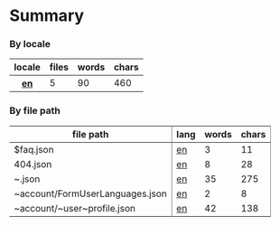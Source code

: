 # Summary

### By locale

<table><thead><tr><th>locale</th><th>files</th><th>words</th><th>chars</th></tr></thead><tbody><tr><th><a href="https://github.com/knitkode/koine/translations/tree/dev/en">en</a></th><td>5</td><td>90</td><td>460</td></tr></tbody></table>

### By file path

<table><thead><tr><th style="border-right:1px solid grey">file path</th><th>lang</th><th>words</th><th style="border-right:1px solid grey">chars</th></tr></thead><tbody><tr><td style="border-right:1px solid grey">$faq.json</td><td><a href="https://github.com/knitkode/koine/translations/tree/dev/en/$faq.json">en</a></td><td>3</td><td style="border-right:1px solid grey">11</td></tr><tr><td style="border-right:1px solid grey">404.json</td><td><a href="https://github.com/knitkode/koine/translations/tree/dev/en/404.json">en</a></td><td>8</td><td style="border-right:1px solid grey">28</td></tr><tr><td style="border-right:1px solid grey">~.json</td><td><a href="https://github.com/knitkode/koine/translations/tree/dev/en/~.json">en</a></td><td>35</td><td style="border-right:1px solid grey">275</td></tr><tr><td style="border-right:1px solid grey">~account/FormUserLanguages.json</td><td><a href="https://github.com/knitkode/koine/translations/tree/dev/en/~account/FormUserLanguages.json">en</a></td><td>2</td><td style="border-right:1px solid grey">8</td></tr><tr><td style="border-right:1px solid grey">~account/~user~profile.json</td><td><a href="https://github.com/knitkode/koine/translations/tree/dev/en/~account/~user~profile.json">en</a></td><td>42</td><td style="border-right:1px solid grey">138</td></tr></tbody></table>

